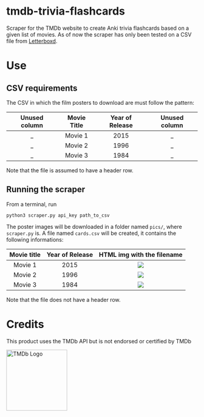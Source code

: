 # tmdb-trivia-flashcards
Scraper for the TMDb website to create Anki trivia flashcards based on a given list of movies.
As of now the scraper has only been tested on a CSV file from [Letterboxd](https://letterboxd.com).

# Use
## CSV requirements
The CSV in which the film posters to download are must follow the pattern:

| Unused column | Movie Title | Year of Release | Unused column |
|:---:|:---:|:---:|:---:|
| _ | Movie 1 | 2015 | _ |
| _ | Movie 2 | 1996 | _ |
| _ | Movie 3 | 1984 | _ |

Note that the file is assumed to have a header row.

## Running the scraper
From a terminal, run 

`python3 scraper.py api_key path_to_csv`

The poster images will be downloaded in a folder named `pics/`, where `scraper.py` is. 
A file named `cards.csv` will be created, it contains the following informations:

| Movie title | Year of Release | HTML img with the filename |
|:---:|:---:|:---:|
| Movie 1 | 2015 | <img src="movie_1_poster.jpg" /> |
| Movie 2 | 1996 | <img src="movie_2_poster.jpg" /> |
| Movie 3 | 1984 | <img src="movie_3_poster.jpg" /> |

Note that the file does not have a header row.

# Credits
This product uses the TMDb API but is not endorsed or certified by TMDb

<a href="https://www.themoviedb.org/"><img src="https://www.themoviedb.org/static_cache/v4/logos/408x161-powered-by-rectangle-green-bb4301c10ddc749b4e79463811a68afebeae66ef43d17bcfd8ff0e60ded7ce99.png" alt="TMDb Logo" width= 160px/></a>
